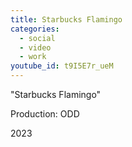 ```yaml
---
title: Starbucks Flamingo
categories:
  - social
  - video
  - work
youtube_id: t9I5E7r_ueM
---
```


"Starbucks Flamingo"

Production: ODD

2023
